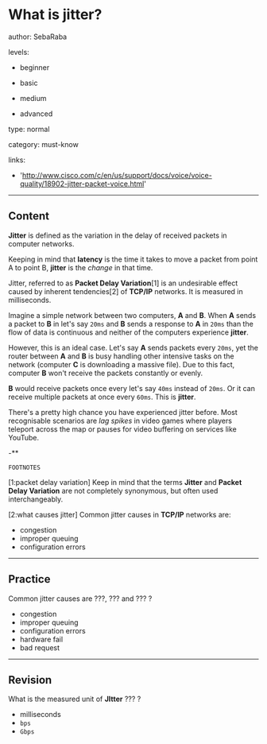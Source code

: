 # What is jitter?
author: SebaRaba

levels:

  - beginner

  - basic

  - medium

  - advanced

type: normal

category: must-know

links:

  - 'http://www.cisco.com/c/en/us/support/docs/voice/voice-quality/18902-jitter-packet-voice.html'

---
## Content

**Jitter** is defined as the variation in the delay of received packets in computer networks.

Keeping in mind that **latency** is the time it takes to move a packet from point A to point B, **jitter** is the *change* in that time.

Jitter, referred to as **Packet Delay Variation**[1] is an undesirable effect caused by inherent tendencies[2] of **TCP/IP** networks. It is measured in milliseconds.

Imagine a simple network between two computers, **A** and **B**. When **A** sends a packet to **B** in let's say `20ms` and **B** sends a response to **A** in `20ms` than the flow of data is continuous and neither of the computers experience **jitter**.

However, this is an ideal case. Let's say **A** sends packets every `20ms`, yet the router between **A** and **B** is busy handling other intensive tasks on the network (computer **C** is downloading a massive file). Due to this fact, computer **B** won't receive the packets constantly or evenly.

**B** would receive packets once every let's say `40ms` instead of `20ms`. Or it can receive multiple packets  at once every `60ms`. This is **jitter**.

There's a pretty high chance you have experienced jitter before. Most recognisable scenarios are *lag spikes* in video games where players teleport across the map or pauses for video buffering on services like YouTube.

-**

`FOOTNOTES`

[1:packet delay variation]
Keep in mind that the terms **Jitter** and **Packet Delay Variation** are not completely synonymous, but often used interchangeably.

[2:what causes jitter]
Common jitter causes in **TCP/IP** networks are:
 - congestion
 - improper queuing
 - configuration errors

---
## Practice

Common jitter causes are ???, ??? and ??? ?

* congestion
* improper queuing
* configuration errors
* hardware fail
* bad request

---
## Revision

What is the measured unit of **JItter**
??? ?

* milliseconds
* `bps`
* `Gbps`
